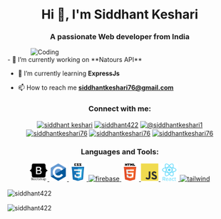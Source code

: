<head>
    <meta charset="UTF-8">
    <meta name="viewport" content="width=device-width, initial-scale=1.0">
    <title>Profile Page</title>
    <style>
        .center-image {
            display: block;
            margin: 0 auto;
        }
    </style>
</head>
<h1 align="center">Hi 👋, I'm Siddhant Keshari</h1>
<h3 align="center">A passionate Web developer from India</h3>
<img class="center-image" alt ="Coding" width ="400" src ="https://camo.githubusercontent.com/fe63ad82cd0ea16571908365dcb3aff7a9715881cbeb881dba7def507d2790ea/68747470733a2f2f6d69726f2e6d656469756d2e636f6d2f6d61782f313336302f302a67714f33736c4c6d4762346d55656a652e676966">
- 🔭 I’m currently working on **Natours API**

- 🌱 I’m currently learning **ExpressJs**

- 📫 How to reach me **siddhantkeshari76@gmail.com**

<h3 align="center">Connect with me:</h3>
<p align="center">
<a href="https://linkedin.com/in/siddhant keshari" target="blank"><img align="center" src="https://raw.githubusercontent.com/rahuldkjain/github-profile-readme-generator/master/src/images/icons/Social/linked-in-alt.svg" alt="siddhant keshari" height="30" width="40" /></a>
<a href="https://www.codechef.com/users/siddhant422" target="blank"><img align="center" src="https://cdn.jsdelivr.net/npm/simple-icons@3.1.0/icons/codechef.svg" alt="siddhant422" height="30" width="40" /></a>
<a href="https://www.hackerrank.com/@siddhantkeshari1" target="blank"><img align="center" src="https://raw.githubusercontent.com/rahuldkjain/github-profile-readme-generator/master/src/images/icons/Social/hackerrank.svg" alt="@siddhantkeshari1" height="30" width="40" /></a>
<a href="https://codeforces.com/profile/siddhantkeshari76" target="blank"><img align="center" src="https://raw.githubusercontent.com/rahuldkjain/github-profile-readme-generator/master/src/images/icons/Social/codeforces.svg" alt="siddhantkeshari76" height="30" width="40" /></a>
<a href="https://www.leetcode.com/siddhantkeshari76" target="blank"><img align="center" src="https://raw.githubusercontent.com/rahuldkjain/github-profile-readme-generator/master/src/images/icons/Social/leet-code.svg" alt="siddhantkeshari76" height="30" width="40" /></a>
<a href="https://auth.geeksforgeeks.org/user/siddhantkeshari76" target="blank"><img align="center" src="https://raw.githubusercontent.com/rahuldkjain/github-profile-readme-generator/master/src/images/icons/Social/geeks-for-geeks.svg" alt="siddhantkeshari76" height="30" width="40" /></a>
</p>

<h3 align="center">Languages and Tools:</h3>
<p align="center"> <a href="https://getbootstrap.com" target="_blank" rel="noreferrer"> <img src="https://raw.githubusercontent.com/devicons/devicon/master/icons/bootstrap/bootstrap-plain-wordmark.svg" alt="bootstrap" width="40" height="40"/> </a> <a href="https://www.cprogramming.com/" target="_blank" rel="noreferrer"> <img src="https://raw.githubusercontent.com/devicons/devicon/master/icons/c/c-original.svg" alt="c" width="40" height="40"/> </a> <a href="https://www.w3schools.com/css/" target="_blank" rel="noreferrer"> <img src="https://raw.githubusercontent.com/devicons/devicon/master/icons/css3/css3-original-wordmark.svg" alt="css3" width="40" height="40"/> </a> <a href="https://firebase.google.com/" target="_blank" rel="noreferrer"> <img src="https://www.vectorlogo.zone/logos/firebase/firebase-icon.svg" alt="firebase" width="40" height="40"/> </a> <a href="https://www.w3.org/html/" target="_blank" rel="noreferrer"> <img src="https://raw.githubusercontent.com/devicons/devicon/master/icons/html5/html5-original-wordmark.svg" alt="html5" width="40" height="40"/> </a> <a href="https://developer.mozilla.org/en-US/docs/Web/JavaScript" target="_blank" rel="noreferrer"> <img src="https://raw.githubusercontent.com/devicons/devicon/master/icons/javascript/javascript-original.svg" alt="javascript" width="40" height="40"/> </a> <a href="https://reactjs.org/" target="_blank" rel="noreferrer"> <img src="https://raw.githubusercontent.com/devicons/devicon/master/icons/react/react-original-wordmark.svg" alt="react" width="40" height="40"/> </a> <a href="https://tailwindcss.com/" target="_blank" rel="noreferrer"> <img src="https://www.vectorlogo.zone/logos/tailwindcss/tailwindcss-icon.svg" alt="tailwind" width="40" height="40"/> </a> </p>

<p><img align="center" src="https://github-readme-stats.vercel.app/api/top-langs?username=siddhant422&show_icons=true&locale=en&layout=compact" alt="siddhant422" /></p>

<p><img align="center" src="https://github-readme-streak-stats.herokuapp.com/?user=siddhant422&" alt="siddhant422" /></p>

